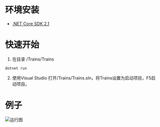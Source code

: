 # 环境安装 #
- [.NET Core SDK 2.1](https://dotnet.microsoft.com/download)

# 快速开始 #
1. 在目录 /Trains/Trains 
``` 
dotnet run
```
2. 使用Visual Studio 打开/Trains/Trains.sln，将Trains设置为启动项目，F5启动项目。

# 例子 #
![运行图](/Example.png)